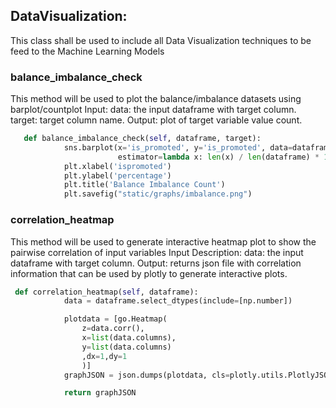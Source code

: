 ## DataVisualization:
This class shall be used to include all Data Visualization techniques to be feed to the Machine Learning Models

###  balance_imbalance_check
This method will be used to plot the balance/imbalance datasets using barplot/countplot
Input: data: the input dataframe with target column.
     target: target column name.
Output: plot of target variable value count.
```python
   def balance_imbalance_check(self, dataframe, target):
            sns.barplot(x='is_promoted', y='is_promoted', data=dataframe,
                        estimator=lambda x: len(x) / len(dataframe) * 100)
            plt.xlabel('ispromoted')
            plt.ylabel('percentage')
            plt.title('Balance Imbalance Count')
            plt.savefig("static/graphs/imbalance.png")
```
###   correlation_heatmap
This method will be used to generate interactive heatmap plot to show the pairwise correlation of input variables
Input Description: data: the input dataframe with target column.
Output: returns json file with correlation information that can be used by plotly to generate interactive plots.
``` python 
 def correlation_heatmap(self, dataframe):
            data = dataframe.select_dtypes(include=[np.number])

            plotdata = [go.Heatmap(
                z=data.corr(),
                x=list(data.columns),
                y=list(data.columns)
                ,dx=1,dy=1
                )]
            graphJSON = json.dumps(plotdata, cls=plotly.utils.PlotlyJSONEncoder)

            return graphJSON
```
